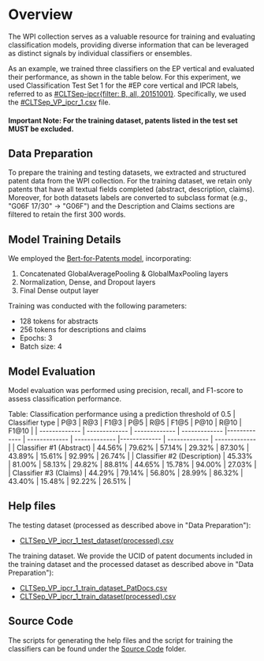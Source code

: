 # Overview

The WPI collection serves as a valuable resource for training and evaluating classification models, providing diverse information that can be leveraged as distinct signals by individual classifiers or ensembles.

As an example, we trained three classifiers on the EP vertical and evaluated their performance, as shown in the table below. For this experiment, we used Classification Test Set 1 for the #EP core vertical and IPCR labels, referred to as [#CLTSep-ipcr{filter: B, all, 20151001}](https://github.com/cs1msa/WPIplus/tree/main/Ground%20Truths/Classification/%23CLTSep/%23CLTSep-ipcr%7Bfilter%3A%20B%2C%20all%2C%2020151001%7D). Specifically, we used the [#CLTSep_VP_ipcr_1.csv](https://github.com/cs1msa/WPIplus/blob/main/Ground%20Truths/Classification/%23CLTSep/%23CLTSep-ipcr%7Bfilter%3A%20B%2C%20all%2C%2020151001%7D/CLTSep_VP_ipcr_1.csv) file.

#### Important Note: For the training dataset, patents listed in the test set MUST be excluded.

## Data Preparation

To prepare the training and testing datasets, we extracted and structured patent data from the WPI collection. For the training dataset, we retain only patents that have all textual fields completed (abstract, description, claims). Moreover, for both datasets labels are converted to subclass format (e.g., "G06F 17/30" → "G06F") and the Description and Claims sections are filtered to retain the first 300 words.

## Model Training Details

We employed the [Bert-for-Patents model](https://huggingface.co/anferico/bert-for-patents), incorporating:
1. Concatenated GlobalAveragePooling & GlobalMaxPooling layers
2. Normalization, Dense, and Dropout layers
3. Final Dense output layer

Training was conducted with the following parameters:
- 128 tokens for abstracts
- 256 tokens for descriptions and claims
- Epochs: 3
- Batch size: 4

## Model Evaluation

Model evaluation was performed using precision, recall, and F1-score to assess classification performance.

Table: Classification performance using a prediction threshold of 0.5
| Classifier type |  P@3 | R@3 | F1@3 |  P@5 | R@5 | F1@5  | P@10 | R@10 | F1@10 |
| ------------- | ------------- | ------------- | ------------- |------------- | ------------- | ------------- |------------- | ------------- | ------------- |
| Classifier #1 (Abstract) | 44.56%	 | 79.62% | 57.14% | 29.32% | 87.30% | 43.89% | 15.61% | 92.99% | 26.74% |
| Classifier #2 (Description)	| 45.33%  | 81.00%  | 58.13%  | 29.82% | 88.81% | 44.65% | 15.78% | 94.00% | 27.03% |
| Classifier #3 (Claims) | 44.29%  | 79.14%	  | 56.80%  | 28.99% | 86.32% | 43.40% | 15.48% | 92.22% | 26.51% |

## Help files
The testing dataset (processed as described above in "Data Preparation"):
- [CLTSep_VP_ipcr_1_test_dataset(processed).csv](https://drive.google.com/file/d/11DJqucRTxIfFUG_A0ZB35zDQG3xJeQUE/view?usp=sharing)

The training dataset. We provide the UCID of patent documents included in the training dataset and the processed dataset as described above in "Data Preparation"):
- [CLTSep_VP_ipcr_1_train_dataset_PatDocs.csv](https://drive.google.com/file/d/1U7pJAsXwh8jSA2Og_QvvMjaCvzM8w-oI/view?usp=sharing)
- [CLTSep_VP_ipcr_1_train_dataset(processed).csv](https://drive.google.com/file/d/1bTR1R98HKVlGZsUx8Wz1MZxAQba65xEJ/view?usp=sharing)

## Source Code
The scripts for generating the help files and the script for training the classifiers can be found under the [Source Code](https://github.com/cs1msa/WPIplus/tree/main/UsingWPI%2B/An%20example%20of%20a%20classification%20experiment%20workflow/Source%20Code) folder.
